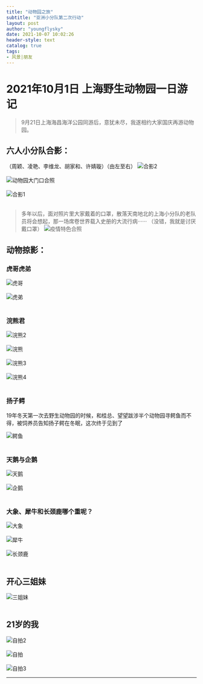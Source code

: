 ```yaml
---
title: "动物园之旅"
subtitle: "亚洲小分队第二次行动"
layout: post
author: "youngflysky"
date: 2021-10-07 10:02:26
header-style: text
catalog: true
tags:
- 风景|朋友
---
```

# 2021年10月1日 上海野生动物园一日游记

> 9月21日上海海昌海洋公园同游后，意犹未尽，我遂相约大家国庆再游动物园。

## 六人小分队合影：
（周颖、凌艳、李维龙、胡家和、许婧璇）（由左至右）
![合影2](https://cdn.jsdelivr.net/gh/youngflysky/Picture/journey/18动物园二游·2021.10.1/合影2.jpg)<br/><br/>
![动物园大门口合照](https://cdn.jsdelivr.net/gh/youngflysky/Picture/journey/18动物园二游·2021.10.1/动物园大门口合照.jpg)<br/><br/>
![合影1](https://cdn.jsdelivr.net/gh/youngflysky/Picture/journey/18动物园二游·2021.10.1/合影1.jpg)<br/><br/>

>多年以后，面对照片里大家戴着的口罩，散落天南地北的上海小分队的老队员将会想起，那一场席卷世界载入史册的大流行病······ （没错，我就是讨厌戴口罩）
![疫情特色合照](https://cdn.jsdelivr.net/gh/youngflysky/Picture/journey/18动物园二游·2021.10.1/疫情特色合照.jpg)
## 动物掠影：
### 虎哥虎弟
![虎哥](https://cdn.jsdelivr.net/gh/youngflysky/Picture/journey/18动物园二游·2021.10.1/虎哥.jpg)<br/><br/>
![虎弟](https://cdn.jsdelivr.net/gh/youngflysky/Picture/journey/18动物园二游·2021.10.1/虎弟.jpg)<br/><br/>

### 浣熊君
![浣熊2](https://cdn.jsdelivr.net/gh/youngflysky/Picture/journey/18动物园二游·2021.10.1/浣熊2.jpg)<br/><br/>
![浣熊](https://cdn.jsdelivr.net/gh/youngflysky/Picture/journey/18动物园二游·2021.10.1/浣熊.jpg)<br/><br/>
![浣熊3](https://cdn.jsdelivr.net/gh/youngflysky/Picture/journey/18动物园二游·2021.10.1/浣熊3.jpg)<br/><br/>
![浣熊4](https://cdn.jsdelivr.net/gh/youngflysky/Picture/journey/18动物园二游·2021.10.1/浣熊4.jpg)<br/><br/>
### 扬子鳄

19年冬天第一次去野生动物园的时候，和桂总、望望跋涉半个动物园寻鳄鱼而不得，被饲养员告知扬子鳄在冬眠，这次终于见到了

![鳄鱼](https://cdn.jsdelivr.net/gh/youngflysky/Picture/journey/18动物园二游·2021.10.1/鳄鱼.jpg)<br/><br/>
### 天鹅与企鹅
![天鹅](https://cdn.jsdelivr.net/gh/youngflysky/Picture/journey/18动物园二游·2021.10.1/天鹅.jpg)<br/><br/>
![企鹅](https://cdn.jsdelivr.net/gh/youngflysky/Picture/journey/18动物园二游·2021.10.1/企鹅.jpg)<br/><br/>
### 大象、犀牛和长颈鹿哪个重呢？
![大象](https://cdn.jsdelivr.net/gh/youngflysky/Picture/journey/18动物园二游·2021.10.1/大象.jpg)<br/><br/>
![犀牛](https://cdn.jsdelivr.net/gh/youngflysky/Picture/journey/18动物园二游·2021.10.1/犀牛.jpg)<br/><br/>
![长颈鹿](https://cdn.jsdelivr.net/gh/youngflysky/Picture/journey/18动物园二游·2021.10.1/长颈鹿.jpg)<br/><br/>
## 开心三姐妹
![三姐妹](https://cdn.jsdelivr.net/gh/youngflysky/Picture/journey/18动物园二游·2021.10.1/三姐妹.jpg)<br/><br/>

## 21岁的我
![自拍2](https://cdn.jsdelivr.net/gh/youngflysky/Picture/journey/18动物园二游·2021.10.1/自拍2.jpg)<br/><br/>
![自拍](https://cdn.jsdelivr.net/gh/youngflysky/Picture/journey/18动物园二游·2021.10.1/自拍.jpg)<br/><br/>
![自拍3](https://cdn.jsdelivr.net/gh/youngflysky/Picture/journey/18动物园二游·2021.10.1/自拍3.jpg)

---